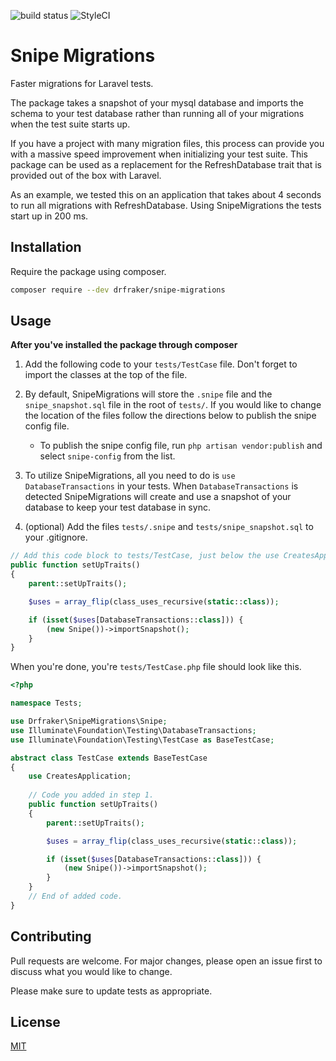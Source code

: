 ![build status](https://travis-ci.com/drfraker/snipe-migrations.svg?branch=master "build status")
![StyleCI](https://github.styleci.io/repos/171511006/shield?branch=master)

# Snipe Migrations

Faster migrations for Laravel tests. 

The package takes a snapshot of your mysql database and imports the schema to your test database rather than running 
all of your migrations when the test suite starts up. 

If you have a project with many migration files, this process can provide you with a massive speed improvement when 
initializing your test suite. This package can be used as a replacement for the RefreshDatabase trait that is provided out
of the box with Laravel.

As an example, we tested this on an application that takes about 4 seconds to run all migrations with RefreshDatabase. 
Using SnipeMigrations the tests start up in 200 ms.

## Installation

Require the package using composer.

```bash
composer require --dev drfraker/snipe-migrations
```

## Usage

**After you've installed the package through composer**
1. Add the following code to your `tests/TestCase` file. Don't forget to import the classes at the top of the file.

2. By default, SnipeMigrations will store the `.snipe` file and the `snipe_snapshot.sql` file in the root of
`tests/`. If you would like to change the location of the files follow the directions below to publish
the snipe config file.
	- To publish the snipe config file, run `php artisan vendor:publish` and select `snipe-config` from the list.
	
3. To utilize SnipeMigrations, all you need to do is `use DatabaseTransactions` in your tests. When `DatabaseTransactions`
is detected SnipeMigrations will create and use a snapshot of your database to keep your test database in sync. 

4. (optional) Add the files `tests/.snipe` and `tests/snipe_snapshot.sql` to your .gitignore.
```php
// Add this code block to tests/TestCase, just below the use CreatesApplication; statement.
public function setUpTraits()
{
	parent::setUpTraits();

	$uses = array_flip(class_uses_recursive(static::class));

	if (isset($uses[DatabaseTransactions::class])) {
		(new Snipe())->importSnapshot();
	}
}
```

When you're done, you're `tests/TestCase.php` file should look like this.
```php
<?php

namespace Tests;

use Drfraker\SnipeMigrations\Snipe;
use Illuminate\Foundation\Testing\DatabaseTransactions;
use Illuminate\Foundation\Testing\TestCase as BaseTestCase;

abstract class TestCase extends BaseTestCase
{
    use CreatesApplication;
	
    // Code you added in step 1.
    public function setUpTraits()
    {
        parent::setUpTraits();

        $uses = array_flip(class_uses_recursive(static::class));

        if (isset($uses[DatabaseTransactions::class])) {
            (new Snipe())->importSnapshot();
        }
    }
    // End of added code.
}
```

## Contributing
Pull requests are welcome. For major changes, please open an issue first to discuss what you would like to change.

Please make sure to update tests as appropriate.

## License
[MIT](./LICENSE.md)
